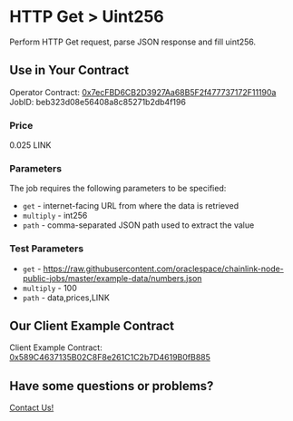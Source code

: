 # HTTP Get > Uint256

Perform HTTP Get request, parse JSON response and fill uint256.

## Use in Your Contract

Operator Contract: [0x7ecFBD6CB2D3927Aa68B5F2f477737172F11190a](https://goerli.etherscan.io/address/0x7ecFBD6CB2D3927Aa68B5F2f477737172F11190a)  
JobID: beb323d08e56408a8c85271b2db4f196

### Price

0.025 LINK

### Parameters

The job requires the following parameters to be specified:

* `get` - internet-facing URL from where the data is retrieved
* `multiply` - int256
* `path` - comma-separated JSON path used to extract the value

### Test Parameters

* `get` - https://raw.githubusercontent.com/oraclespace/chainlink-node-public-jobs/master/example-data/numbers.json
* `multiply` - 100
* `path` - data,prices,LINK

## Our Client Example Contract
  
Client Example Contract: [0x589C4637135B02C8F8e261C1C2b7D4619B0fB885](https://goerli.etherscan.io/address/0x589C4637135B02C8F8e261C1C2b7D4619B0fB885)

## Have some questions or problems?

[Contact Us!](https://github.com/oraclespace/chainlink-node-public-jobs#contact-us)
